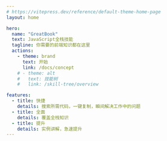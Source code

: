 ```yaml
---
# https://vitepress.dev/reference/default-theme-home-page
layout: home

hero:
  name: "GreatBook"
  text: JavaScript全栈技能
  tagline: 你需要的前端知识都在这里
  actions:
    - theme: brand
      text: 开始
      link: /docs/concept
    # - theme: alt
    #   text: 技能树
    #   link: /skill-tree/overview

features:
  - title: 快捷
    details: 搜索所需代码，一键复制，瞬间解决工作中的问题
  - title: 全面
    details: 覆盖全栈知识
  - title: 提升
    details: 实例讲解，急速提升
---
```


